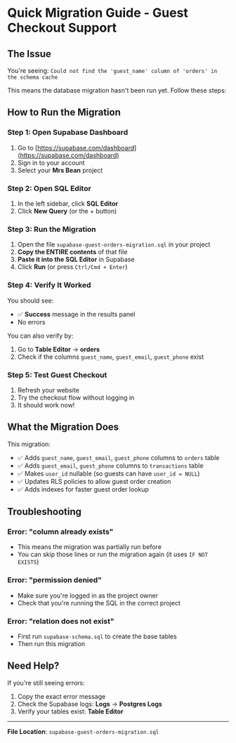 # Quick Migration Guide - Guest Checkout Support

## The Issue
You're seeing: `Could not find the 'guest_name' column of 'orders' in the schema cache`

This means the database migration hasn't been run yet. Follow these steps:

## How to Run the Migration

### Step 1: Open Supabase Dashboard
1. Go to [https://supabase.com/dashboard](https://supabase.com/dashboard)
2. Sign in to your account
3. Select your **Mrs Bean** project

### Step 2: Open SQL Editor
1. In the left sidebar, click **SQL Editor**
2. Click **New Query** (or the + button)

### Step 3: Run the Migration
1. Open the file `supabase-guest-orders-migration.sql` in your project
2. **Copy the ENTIRE contents** of that file
3. **Paste it into the SQL Editor** in Supabase
4. Click **Run** (or press `Ctrl/Cmd + Enter`)

### Step 4: Verify It Worked
You should see:
- ✅ **Success** message in the results panel
- No errors

You can also verify by:
1. Go to **Table Editor** → **orders**
2. Check if the columns `guest_name`, `guest_email`, `guest_phone` exist

### Step 5: Test Guest Checkout
1. Refresh your website
2. Try the checkout flow without logging in
3. It should work now!

## What the Migration Does

This migration:
- ✅ Adds `guest_name`, `guest_email`, `guest_phone` columns to `orders` table
- ✅ Adds `guest_email`, `guest_phone` columns to `transactions` table
- ✅ Makes `user_id` nullable (so guests can have `user_id = NULL`)
- ✅ Updates RLS policies to allow guest order creation
- ✅ Adds indexes for faster guest order lookup

## Troubleshooting

### Error: "column already exists"
- This means the migration was partially run before
- You can skip those lines or run the migration again (it uses `IF NOT EXISTS`)

### Error: "permission denied"
- Make sure you're logged in as the project owner
- Check that you're running the SQL in the correct project

### Error: "relation does not exist"
- First run `supabase-schema.sql` to create the base tables
- Then run this migration

## Need Help?

If you're still seeing errors:
1. Copy the exact error message
2. Check the Supabase logs: **Logs** → **Postgres Logs**
3. Verify your tables exist: **Table Editor**

---

**File Location**: `supabase-guest-orders-migration.sql`

